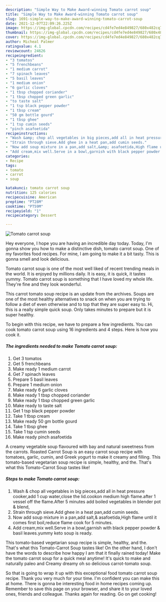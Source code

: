 ```yaml
---
description: "Simple Way to Make Award-winning Tomato carrot soup"
title: "Simple Way to Make Award-winning Tomato carrot soup"
slug: 1691-simple-way-to-make-award-winning-tomato-carrot-soup
date: 2021-12-07T22:09:26.225Z
image: https://img-global.cpcdn.com/recipes/cd4fe7ed4e849827/680x482cq70/tomato-carrot-soup-recipe-main-photo.jpg
thumbnail: https://img-global.cpcdn.com/recipes/cd4fe7ed4e849827/680x482cq70/tomato-carrot-soup-recipe-main-photo.jpg
cover: https://img-global.cpcdn.com/recipes/cd4fe7ed4e849827/680x482cq70/tomato-carrot-soup-recipe-main-photo.jpg
author: Micheal Palmer
ratingvalue: 4.1
reviewcount: 24626
recipeingredient:
- "3 tomatos"
- "5 frenchbeans"
- "1 medium carrot"
- "7 spinach leaves"
- "5 basil leaves"
- "1 medium onion"
- "6 garlic cloves"
- "1 tbsp chopped coriander"
- "1 tbsp chopped green garlic"
- "to taste salt"
- "1 tsp black pepper powder"
- "1 tbsp cream"
- "50 gm bottle gourd"
- "1 tbsp ghee"
- "1 tsp cumin seeds"
- "pinch asafoetida"
recipeinstructions:
- "Wash &amp; chop all vegetables in big pieces,add all in heat pressure cooker,add 1 cup water,close the lid.cookon medium high flame.after 1 vessel off the flame.After 5 minutes add boiled vegetables in blender pot &amp; blend,"
- "Strain through sieve.Add ghee in a heat pan,add cumin seeds."
- "Now add soup mixture in a pan,add salt,&amp; asafoetida,High flame until it comes first boil,reduce flame cook for 5 minutes."
- "Add cream,mix well.Serve in a bowl,garnish with black pepper powder &amp; basil leaves.yummy keto soup is ready."
categories:
- Recipe
tags:
- tomato
- carrot
- soup

katakunci: tomato carrot soup 
nutrition: 125 calories
recipecuisine: American
preptime: "PT28M"
cooktime: "PT59M"
recipeyield: "1"
recipecategory: Dessert

---
```



![Tomato carrot soup](https://img-global.cpcdn.com/recipes/cd4fe7ed4e849827/680x482cq70/tomato-carrot-soup-recipe-main-photo.jpg)

Hey everyone, I hope you are having an incredible day today. Today, I'm gonna show you how to make a distinctive dish, tomato carrot soup. One of my favorites food recipes. For mine, I am going to make it a bit tasty. This is gonna smell and look delicious.

Tomato carrot soup is one of the most well liked of recent trending meals in the world. It is enjoyed by millions daily. It is easy, it is quick, it tastes yummy. Tomato carrot soup is something that I have loved my whole life. They're fine and they look wonderful.

This carrot tomato soup recipe is an update from the archives. Soups are one of the most healthy alternatives to snack on when you are trying to follow a diet of even otherwise and to top that they are super easy to. Hi, this is a really simple quick soup. Only takes minutes to prepare but it is super healthy.


To begin with this recipe, we have to prepare a few ingredients. You can cook tomato carrot soup using 16 ingredients and 4 steps. Here is how you cook it.

<!--inarticleads1-->

##### The ingredients needed to make Tomato carrot soup:

1. Get 3 tomatos
1. Get 5 frenchbeans
1. Make ready 1 medium carrot
1. Get 7 spinach leaves
1. Prepare 5 basil leaves
1. Prepare 1 medium onion
1. Make ready 6 garlic cloves
1. Make ready 1 tbsp chopped coriander
1. Make ready 1 tbsp chopped green garlic
1. Make ready to taste salt
1. Get 1 tsp black pepper powder
1. Take 1 tbsp cream
1. Make ready 50 gm bottle gourd
1. Take 1 tbsp ghee
1. Take 1 tsp cumin seeds
1. Make ready pinch asafoetida


A creamy vegetable soup flavoured with bay and natural sweetness from the carrots. Roasted Carrot Soup is an easy carrot soup recipe with tomatoes, garlic, cumin, and Greek yogurt to make it creamy and filling. This tomato-based vegetarian soup recipe is simple, healthy, and the. That&#39;s what this Tomato-Carrot Soup tastes like! 

<!--inarticleads2-->

##### Steps to make Tomato carrot soup:

1. Wash &amp; chop all vegetables in big pieces,add all in heat pressure cooker,add 1 cup water,close the lid.cookon medium high flame.after 1 vessel off the flame.After 5 minutes add boiled vegetables in blender pot &amp; blend,
1. Strain through sieve.Add ghee in a heat pan,add cumin seeds.
1. Now add soup mixture in a pan,add salt,&amp; asafoetida,High flame until it comes first boil,reduce flame cook for 5 minutes.
1. Add cream,mix well.Serve in a bowl,garnish with black pepper powder &amp; basil leaves.yummy keto soup is ready.


This tomato-based vegetarian soup recipe is simple, healthy, and the. That&#39;s what this Tomato-Carrot Soup tastes like! On the other hand, I don&#39;t have the words to describe how happy I am that it finally rained today! Make the tomato carrot soup for a quick meal anytime! It&#39;s quick to make and naturally paleo and Creamy dreamy oh so delicious carrot-tomato soup. 

So that is going to wrap it up with this exceptional food tomato carrot soup recipe. Thank you very much for your time. I'm confident you can make this at home. There is gonna be interesting food in home recipes coming up. Remember to save this page on your browser, and share it to your loved ones, friends and colleague. Thanks again for reading. Go on get cooking!
